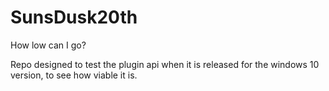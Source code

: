 # SunsDusk20th
How low can I go?

Repo designed to test the plugin api when it is released for the windows 10 version, to see how viable it is.
